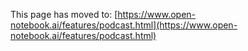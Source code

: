 
This page has moved to: [https://www.open-notebook.ai/features/podcast.html](https://www.open-notebook.ai/features/podcast.html)